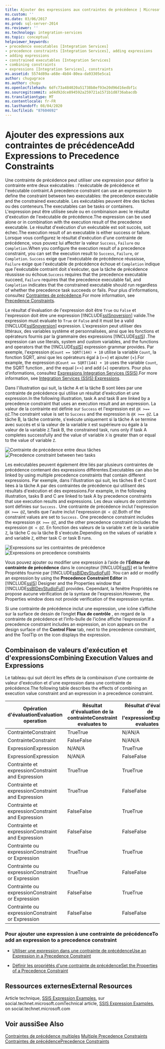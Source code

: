```yaml
---
title: Ajouter des expressions aux contraintes de précédence | Microsoft Docs
ms.custom: ''
ms.date: 03/06/2017
ms.prod: sql-server-2014
ms.reviewer: ''
ms.technology: integration-services
ms.topic: conceptual
helpviewer_keywords:
- precedence executables [Integration Services]
- precedence constraints [Integration Services], adding expressions
- adding expressions
- constrained executables [Integration Services]
- combining constraints
- expressions [Integration Services], constraints
ms.assetid: 5574d89a-a68e-4b84-80ea-da93305e5ca1
author: chugugrace
ms.author: chugu
ms.openlocfilehash: 6dfc73a484020a51738b8ef93e20d96d16edbf1c
ms.sourcegitcommit: ad4d92dce894592a259721a1571b1d8736abacdb
ms.translationtype: MT
ms.contentlocale: fr-FR
ms.lasthandoff: 08/04/2020
ms.locfileid: "87604692"
---
```

# <a name="add-expressions-to-precedence-constraints"></a><span data-ttu-id="c89fd-102">Ajouter des expressions aux contraintes de précédence</span><span class="sxs-lookup"><span data-stu-id="c89fd-102">Add Expressions to Precedence Constraints</span></span>
  <span data-ttu-id="c89fd-103">Une contrainte de précédence peut utiliser une expression pour définir la contrainte entre deux exécutables : l'exécutable de précédence et l'exécutable contraint.</span><span class="sxs-lookup"><span data-stu-id="c89fd-103">A precedence constraint can use an expression to define the constraint between two executables: the precedence executable and the constrained executable.</span></span> <span data-ttu-id="c89fd-104">Les exécutables peuvent être des tâches ou des conteneurs.</span><span class="sxs-lookup"><span data-stu-id="c89fd-104">The executables can be tasks or containers.</span></span> <span data-ttu-id="c89fd-105">L'expression peut être utilisée seule ou en combinaison avec le résultat d'exécution de l'exécutable de précédence.</span><span class="sxs-lookup"><span data-stu-id="c89fd-105">The expression can be used alone or in combination with the execution result of the precedence executable.</span></span> <span data-ttu-id="c89fd-106">Le résultat d'exécution d'un exécutable est soit succès, soit échec.</span><span class="sxs-lookup"><span data-stu-id="c89fd-106">The execution result of an executable is either success or failure.</span></span> <span data-ttu-id="c89fd-107">Lorsque vous configurez le résultat d'exécution d'une contrainte de précédence, vous pouvez lui affecter la valeur `Success`, `Failure` ou `Completion`.</span><span class="sxs-lookup"><span data-stu-id="c89fd-107">When you configure the execution result of a precedence constraint, you can set the execution result to `Success`, `Failure`, or `Completion`.</span></span> <span data-ttu-id="c89fd-108">`Success` exige que l'exécutable de précédence réussisse, `Failure` exige que l'exécutable de précédence échoue et `Completion` indique que l'exécutable contraint doit s'exécuter, que la tâche de précédence réussisse ou échoue.</span><span class="sxs-lookup"><span data-stu-id="c89fd-108">`Success` requires that the precedence executable succeed, `Failure` requires that the precedence executable fail, and `Completion` indicates that the constrained executable should run regardless of whether the precedence task succeeds or fails.</span></span> <span data-ttu-id="c89fd-109">Pour plus d’informations, consultez [Contraintes de précédence](control-flow/precedence-constraints.md).</span><span class="sxs-lookup"><span data-stu-id="c89fd-109">For more information, see [Precedence Constraints](control-flow/precedence-constraints.md).</span></span>  
  
 <span data-ttu-id="c89fd-110">Le résultat d'évaluation de l'expression doit être `True` ou `False` et l'expression doit être une expression [!INCLUDE[ssISnoversion](../includes/ssisnoversion-md.md)] valide.</span><span class="sxs-lookup"><span data-stu-id="c89fd-110">The expression must evaluate to `True` or `False` and it must be a valid [!INCLUDE[ssISnoversion](../includes/ssisnoversion-md.md)] expression.</span></span> <span data-ttu-id="c89fd-111">L'expression peut utiliser des littéraux, des variables système et personnalisées, ainsi que les fonctions et opérateurs fournis par la grammaire des expressions [!INCLUDE[ssIS](../includes/ssis-md.md)] .</span><span class="sxs-lookup"><span data-stu-id="c89fd-111">The expression can use literals, system and custom variables, and the functions and operators that the [!INCLUDE[ssIS](../includes/ssis-md.md)] expression grammar provides.</span></span> <span data-ttu-id="c89fd-112">Par exemple, l'expression `@Count == SQRT(144) + 10` utilise la variable `Count`, la fonction SQRT, ainsi que les opérateurs égal à (==) et ajouter (+).</span><span class="sxs-lookup"><span data-stu-id="c89fd-112">For example, the expression `@Count == SQRT(144) + 10` uses the variable `Count`, the SQRT function , and the equal (==) and add (+) operators.</span></span> <span data-ttu-id="c89fd-113">Pour plus d’informations, consultez [Expressions Integration Services &#40;SSIS&#41;](expressions/integration-services-ssis-expressions.md).</span><span class="sxs-lookup"><span data-stu-id="c89fd-113">For more information, see [Integration Services &#40;SSIS&#41; Expressions](expressions/integration-services-ssis-expressions.md).</span></span>  
  
 <span data-ttu-id="c89fd-114">Dans l'illustration qui suit, la tâche A et la tâche B sont liées par une contrainte de précédence qui utilise un résultat d'exécution et une expression.</span><span class="sxs-lookup"><span data-stu-id="c89fd-114">In the following illustration, task A and task B are linked by a precedence constraint that uses an execution result and an expression.</span></span> <span data-ttu-id="c89fd-115">La valeur de la contrainte est définie sur `Success` et l'expression est `@X >== @Z`.</span><span class="sxs-lookup"><span data-stu-id="c89fd-115">The constraint value is set to `Success` and the expression is  `@X >== @Z`.</span></span> <span data-ttu-id="c89fd-116">La tâche B, la tâche contrainte, s'exécute uniquement si la tâche A se termine avec succès et si la valeur de la variable `X` est supérieure ou égale à la valeur de la variable `Z`.</span><span class="sxs-lookup"><span data-stu-id="c89fd-116">Task B, the constrained task, runs only if task A completes successfully and the value of variable `X` is greater than or equal to the value of variable `Z`.</span></span>  
  
 <span data-ttu-id="c89fd-117">![Contrainte de précédence entre deux tâches](media/mw-dts-03.gif "Contrainte de précédence entre deux tâches")</span><span class="sxs-lookup"><span data-stu-id="c89fd-117">![Precedence constraint between two tasks](media/mw-dts-03.gif "Precedence constraint between two tasks")</span></span>  
  
 <span data-ttu-id="c89fd-118">Les exécutables peuvent également être liés par plusieurs contraintes de précédence contenant des expressions différentes.</span><span class="sxs-lookup"><span data-stu-id="c89fd-118">Executables can also be linked by using multiple precedence constraints that contain different expressions.</span></span> <span data-ttu-id="c89fd-119">Par exemple, dans l'illustration qui suit, les tâches B et C sont liées à la tâche A par des contraintes de précédence qui utilisent des résultats d'exécution et des expressions.</span><span class="sxs-lookup"><span data-stu-id="c89fd-119">For example, in the following illustration, tasks B and C are linked to task A by precedence constraints that use execution results and expressions.</span></span> <span data-ttu-id="c89fd-120">Les deux valeurs de contrainte sont définies sur `Success.` Une contrainte de précédence inclut l'expression `@X >== @Z`, tandis que l'autre inclut l'expression `@X < @Z`.</span><span class="sxs-lookup"><span data-stu-id="c89fd-120">Both of the constraint values are set to `Success.` One precedence constraint includes the expression `@X >== @Z`, and the other precedence constraint includes the expression `@X < @Z`.</span></span> <span data-ttu-id="c89fd-121">En fonction des valeurs de la variable `X` et de la variable `Z`, la tâche C ou la tâche B s'exécute.</span><span class="sxs-lookup"><span data-stu-id="c89fd-121">Depending on the values of variable `X` and variable `Z`, either task C or task B runs.</span></span>  
  
 <span data-ttu-id="c89fd-122">![Expressions sur les contraintes de précédence](media/mw-dts-04.gif "Expressions sur les contraintes de précédence")</span><span class="sxs-lookup"><span data-stu-id="c89fd-122">![Expressions on precedence constraints](media/mw-dts-04.gif "Expressions on precedence constraints")</span></span>  
  
 <span data-ttu-id="c89fd-123">Vous pouvez ajouter ou modifier une expression à l’aide de **l’Éditeur de contrainte de précédence** dans le concepteur [!INCLUDE[ssIS](../includes/ssis-md.md)] et la fenêtre Propriétés fournie par [!INCLUDE[ssBIDevStudioFull](../includes/ssbidevstudiofull-md.md)] .</span><span class="sxs-lookup"><span data-stu-id="c89fd-123">You can add or modify an expression by using the **Precedence Constraint Editor** in [!INCLUDE[ssIS](../includes/ssis-md.md)] Designer and the Properties window that [!INCLUDE[ssBIDevStudioFull](../includes/ssbidevstudiofull-md.md)] provides.</span></span> <span data-ttu-id="c89fd-124">Cependant, la fenêtre Propriétés ne propose aucune vérification de la syntaxe de l'expression.</span><span class="sxs-lookup"><span data-stu-id="c89fd-124">However, the Properties window does not provide verification of the expression syntax.</span></span>  
  
 <span data-ttu-id="c89fd-125">Si une contrainte de précédence inclut une expression, une icône s’affiche sur la surface de dessin de l’onglet **Flux de contrôle** , en regard de la contrainte de précédence et l’info-bulle de l’icône affiche l’expression.</span><span class="sxs-lookup"><span data-stu-id="c89fd-125">If a precedence constraint includes an expression, an icon appears on the design surface of the **Control Flow** tab, next to the precedence constraint, and the ToolTip on the icon displays the expression.</span></span>  
  
## <a name="combining-execution-values-and-expressions"></a><span data-ttu-id="c89fd-126">Combinaison de valeurs d'exécution et d'expressions</span><span class="sxs-lookup"><span data-stu-id="c89fd-126">Combining Execution Values and Expressions</span></span>  
 <span data-ttu-id="c89fd-127">Le tableau qui suit décrit les effets de la combinaison d'une contrainte de valeur d'exécution et d'une expression dans une contrainte de précédence.</span><span class="sxs-lookup"><span data-stu-id="c89fd-127">The following table describes the effects of combining an execution value constraint and an expression in a precedence constraint.</span></span>  
  
|<span data-ttu-id="c89fd-128">Opération d'évaluation</span><span class="sxs-lookup"><span data-stu-id="c89fd-128">Evaluation operation</span></span>|<span data-ttu-id="c89fd-129">Résultat d'évaluation de la contrainte</span><span class="sxs-lookup"><span data-stu-id="c89fd-129">Constraint evaluates to</span></span>|<span data-ttu-id="c89fd-130">Résultat d'évaluation de l'expression</span><span class="sxs-lookup"><span data-stu-id="c89fd-130">Expression evaluates to</span></span>|<span data-ttu-id="c89fd-131">L'exécutable contraint s'exécute</span><span class="sxs-lookup"><span data-stu-id="c89fd-131">Constrained executable runs</span></span>|  
|--------------------------|-----------------------------|-----------------------------|---------------------------------|  
|<span data-ttu-id="c89fd-132">Contrainte</span><span class="sxs-lookup"><span data-stu-id="c89fd-132">Constraint</span></span>|<span data-ttu-id="c89fd-133">True</span><span class="sxs-lookup"><span data-stu-id="c89fd-133">True</span></span>|<span data-ttu-id="c89fd-134">N/A</span><span class="sxs-lookup"><span data-stu-id="c89fd-134">N/A</span></span>|<span data-ttu-id="c89fd-135">True</span><span class="sxs-lookup"><span data-stu-id="c89fd-135">True</span></span>|  
|<span data-ttu-id="c89fd-136">Contrainte</span><span class="sxs-lookup"><span data-stu-id="c89fd-136">Constraint</span></span>|<span data-ttu-id="c89fd-137">False</span><span class="sxs-lookup"><span data-stu-id="c89fd-137">False</span></span>|<span data-ttu-id="c89fd-138">N/A</span><span class="sxs-lookup"><span data-stu-id="c89fd-138">N/A</span></span>|<span data-ttu-id="c89fd-139">False</span><span class="sxs-lookup"><span data-stu-id="c89fd-139">False</span></span>|  
|<span data-ttu-id="c89fd-140">Expression</span><span class="sxs-lookup"><span data-stu-id="c89fd-140">Expression</span></span>|<span data-ttu-id="c89fd-141">N/A</span><span class="sxs-lookup"><span data-stu-id="c89fd-141">N/A</span></span>|<span data-ttu-id="c89fd-142">True</span><span class="sxs-lookup"><span data-stu-id="c89fd-142">True</span></span>|<span data-ttu-id="c89fd-143">True</span><span class="sxs-lookup"><span data-stu-id="c89fd-143">True</span></span>|  
|<span data-ttu-id="c89fd-144">Expression</span><span class="sxs-lookup"><span data-stu-id="c89fd-144">Expression</span></span>|<span data-ttu-id="c89fd-145">N/A</span><span class="sxs-lookup"><span data-stu-id="c89fd-145">N/A</span></span>|<span data-ttu-id="c89fd-146">False</span><span class="sxs-lookup"><span data-stu-id="c89fd-146">False</span></span>|<span data-ttu-id="c89fd-147">False</span><span class="sxs-lookup"><span data-stu-id="c89fd-147">False</span></span>|  
|<span data-ttu-id="c89fd-148">Contrainte et expression</span><span class="sxs-lookup"><span data-stu-id="c89fd-148">Constraint and Expression</span></span>|<span data-ttu-id="c89fd-149">True</span><span class="sxs-lookup"><span data-stu-id="c89fd-149">True</span></span>|<span data-ttu-id="c89fd-150">True</span><span class="sxs-lookup"><span data-stu-id="c89fd-150">True</span></span>|<span data-ttu-id="c89fd-151">True</span><span class="sxs-lookup"><span data-stu-id="c89fd-151">True</span></span>|  
|<span data-ttu-id="c89fd-152">Contrainte et expression</span><span class="sxs-lookup"><span data-stu-id="c89fd-152">Constraint and Expression</span></span>|<span data-ttu-id="c89fd-153">True</span><span class="sxs-lookup"><span data-stu-id="c89fd-153">True</span></span>|<span data-ttu-id="c89fd-154">False</span><span class="sxs-lookup"><span data-stu-id="c89fd-154">False</span></span>|<span data-ttu-id="c89fd-155">False</span><span class="sxs-lookup"><span data-stu-id="c89fd-155">False</span></span>|  
|<span data-ttu-id="c89fd-156">Contrainte et expression</span><span class="sxs-lookup"><span data-stu-id="c89fd-156">Constraint and Expression</span></span>|<span data-ttu-id="c89fd-157">False</span><span class="sxs-lookup"><span data-stu-id="c89fd-157">False</span></span>|<span data-ttu-id="c89fd-158">True</span><span class="sxs-lookup"><span data-stu-id="c89fd-158">True</span></span>|<span data-ttu-id="c89fd-159">False</span><span class="sxs-lookup"><span data-stu-id="c89fd-159">False</span></span>|  
|<span data-ttu-id="c89fd-160">Contrainte et expression</span><span class="sxs-lookup"><span data-stu-id="c89fd-160">Constraint and Expression</span></span>|<span data-ttu-id="c89fd-161">False</span><span class="sxs-lookup"><span data-stu-id="c89fd-161">False</span></span>|<span data-ttu-id="c89fd-162">False</span><span class="sxs-lookup"><span data-stu-id="c89fd-162">False</span></span>|<span data-ttu-id="c89fd-163">False</span><span class="sxs-lookup"><span data-stu-id="c89fd-163">False</span></span>|  
|<span data-ttu-id="c89fd-164">Contrainte ou expression</span><span class="sxs-lookup"><span data-stu-id="c89fd-164">Constraint or Expression</span></span>|<span data-ttu-id="c89fd-165">True</span><span class="sxs-lookup"><span data-stu-id="c89fd-165">True</span></span>|<span data-ttu-id="c89fd-166">True</span><span class="sxs-lookup"><span data-stu-id="c89fd-166">True</span></span>|<span data-ttu-id="c89fd-167">True</span><span class="sxs-lookup"><span data-stu-id="c89fd-167">True</span></span>|  
|<span data-ttu-id="c89fd-168">Contrainte ou expression</span><span class="sxs-lookup"><span data-stu-id="c89fd-168">Constraint or Expression</span></span>|<span data-ttu-id="c89fd-169">True</span><span class="sxs-lookup"><span data-stu-id="c89fd-169">True</span></span>|<span data-ttu-id="c89fd-170">False</span><span class="sxs-lookup"><span data-stu-id="c89fd-170">False</span></span>|<span data-ttu-id="c89fd-171">True</span><span class="sxs-lookup"><span data-stu-id="c89fd-171">True</span></span>|  
|<span data-ttu-id="c89fd-172">Contrainte ou expression</span><span class="sxs-lookup"><span data-stu-id="c89fd-172">Constraint or Expression</span></span>|<span data-ttu-id="c89fd-173">False</span><span class="sxs-lookup"><span data-stu-id="c89fd-173">False</span></span>|<span data-ttu-id="c89fd-174">True</span><span class="sxs-lookup"><span data-stu-id="c89fd-174">True</span></span>|<span data-ttu-id="c89fd-175">True</span><span class="sxs-lookup"><span data-stu-id="c89fd-175">True</span></span>|  
|<span data-ttu-id="c89fd-176">Contrainte ou expression</span><span class="sxs-lookup"><span data-stu-id="c89fd-176">Constraint or Expression</span></span>|<span data-ttu-id="c89fd-177">False</span><span class="sxs-lookup"><span data-stu-id="c89fd-177">False</span></span>|<span data-ttu-id="c89fd-178">False</span><span class="sxs-lookup"><span data-stu-id="c89fd-178">False</span></span>|<span data-ttu-id="c89fd-179">False</span><span class="sxs-lookup"><span data-stu-id="c89fd-179">False</span></span>|  
  
### <a name="to-add-an-expression-to-a-precedence-constraint"></a><span data-ttu-id="c89fd-180">Pour ajouter une expression à une contrainte de précédence</span><span class="sxs-lookup"><span data-stu-id="c89fd-180">To add an expression to a precedence constraint</span></span>  
  
-   [<span data-ttu-id="c89fd-181">Utiliser une expression dans une contrainte de précédence</span><span class="sxs-lookup"><span data-stu-id="c89fd-181">Use an Expression in a Precedence Constraint</span></span>](../../2014/integration-services/use-an-expression-in-a-precedence-constraint.md)  
  
-   [<span data-ttu-id="c89fd-182">Définir les propriétés d'une contrainte de précédence</span><span class="sxs-lookup"><span data-stu-id="c89fd-182">Set the Properties of a Precedence Constraint</span></span>](../../2014/integration-services/set-the-properties-of-a-precedence-constraint.md)  
  
## <a name="external-resources"></a><span data-ttu-id="c89fd-183">Ressources externes</span><span class="sxs-lookup"><span data-stu-id="c89fd-183">External Resources</span></span>  
 <span data-ttu-id="c89fd-184">Article technique, [SSIS Expression Examples](https://go.microsoft.com/fwlink/?LinkId=220761), sur social.technet.microsoft.com</span><span class="sxs-lookup"><span data-stu-id="c89fd-184">Technical article, [SSIS Expression Examples](https://go.microsoft.com/fwlink/?LinkId=220761), on social.technet.microsoft.com</span></span>  
  
## <a name="see-also"></a><span data-ttu-id="c89fd-185">Voir aussi</span><span class="sxs-lookup"><span data-stu-id="c89fd-185">See Also</span></span>  
 <span data-ttu-id="c89fd-186">[Contraintes de précédence multiples](../../2014/integration-services/multiple-precedence-constraints.md) </span><span class="sxs-lookup"><span data-stu-id="c89fd-186">[Multiple Precedence Constraints](../../2014/integration-services/multiple-precedence-constraints.md) </span></span>  
 [<span data-ttu-id="c89fd-187">Contraintes de précédence</span><span class="sxs-lookup"><span data-stu-id="c89fd-187">Precedence Constraints</span></span>](control-flow/precedence-constraints.md)  
  
  
